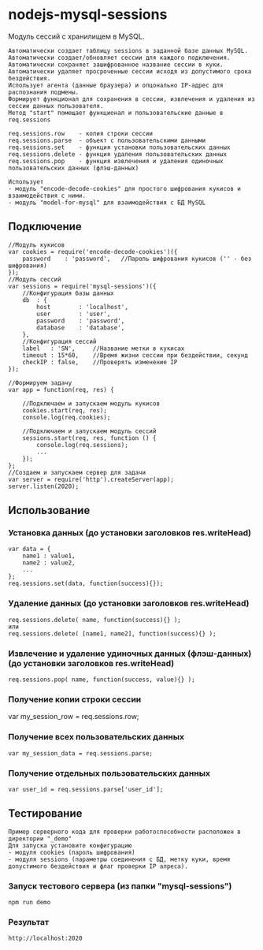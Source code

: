 # nodejs-mysql-sessions
Модуль сессий с хранилищем в MySQL.
```
Автоматически создает таблицу sessions в заданной базе данных MySQL.
Автоматически создает/обновляет сессии для каждого подключения.
Автоматически сохраняет зашифрованное название сессии в куки.
Автоматически удаляет просроченные сессии исходя из допустимого срока бездействия.
Использует агента (данные браузера) и опцонально IP-адрес для распознания подмены.
Формирует функционал для сохранения в сессии, извлечения и удаления из сессии данных пользователя.
Метод "start" помещает функционал и пользовательские данные в req.sessions

req.sessions.row 	- копия строки сессии
req.sessions.parse	- объект с пользовательскими данными
req.sessions.set	- функция установки пользовательских данных
req.sessions.delete	- функция удаления пользовательских данных
req.sessions.pop	- функция извлечения и удаления одиночных пользовательских данных (флэш-данных)

Использует 
- модуль "encode-decode-cookies" для простого шифрования кукисов и взаимодействия с ними.
- модуль "model-for-mysql" для взаимодействия с БД MySQL
```

## Подключение
```JS
//Модуль кукисов
var cookies = require('encode-decode-cookies')({
	password 	: 'password',	//Пароль шифрования кукисов ('' - без шифрования)
});
//Модуль сессий
var sessions = require('mysql-sessions')({
	//Конфигурация базы данных 
	db	: {
		host 		: 'localhost',
		user 		: 'user',	
		password 	: 'password',
		database 	: 'database',	
	},
	//Конфигурация сессий
	label	: 'SN',		//Название метки в кукисах
	timeout : 15*60,	//Время жизни сессии при бездействии, секунд
	checkIP	: false,	//Проверять изменение IP					
});

//Формируем задачу
var app = function(req, res) {
	
	//Подключаем и запускаем модуль кукисов
	cookies.start(req, res);
	console.log(req.cookies);
	
	//Подключаем и запускаем модуль сессий
	sessions.start(req, res, function () {
		console.log(req.sessions);
		...
	});	
};
//Создаем и запускаем сервер для задачи
var server = require('http').createServer(app);
server.listen(2020);
```

## Использование

### Установка данных (до установки заголовков res.writeHead)
```JS
var data = {
	name1 : value1,
	name2 : value2,
	...
};
req.sessions.set(data, function(success){});
```

### Удаление данных (до установки заголовков res.writeHead)
```JS
req.sessions.delete( name, function(success){} );
или
req.sessions.delete( [name1, name2], function(success){} );
```

### Извлечение и удаление удиночных данных (флэш-данных)  (до установки заголовков res.writeHead)
```JS
req.sessions.pop( name, function(success, value){} );
```

### Получение копии строки сессии

var my_session_row = req.sessions.row;

### Получение всех пользовательских данных
```JS
var my_session_data = req.sessions.parse;
```

### Получение отдельных пользовательских данных
```JS
var user_id = req.sessions.parse['user_id'];
```

## Тестирование
```
Пример серверного кода для проверки работоспособности расположен в директории "_demo"
Для запуска установите конфигурацию
- модуля cookies (пароль шифрования)
- модуля sessions (параметры соединения с БД, метку куки, время допустимого бездействия и флаг проверки IP алреса).
```
### Запуск тестового сервера (из папки "mysql-sessions")
```
npm run demo
```
### Результат
```
http://localhost:2020
```
